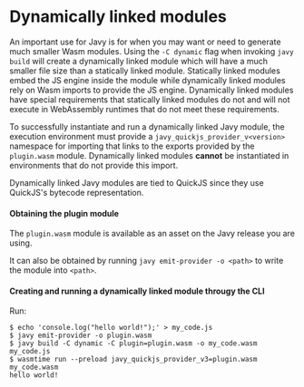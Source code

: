 # Dynamically linked modules

An important use for Javy is for when you may want or need to generate much
smaller Wasm modules. Using the `-C dynamic` flag when invoking `javy build` will create
a dynamically linked module which will have a much smaller file size than
a statically linked module. Statically linked modules embed the JS engine inside
the module while dynamically linked modules rely on Wasm imports to provide the
JS engine. Dynamically linked modules have special requirements that statically
linked modules do not and will not execute in WebAssembly runtimes that do not
meet these requirements.

To successfully instantiate and run a dynamically linked Javy module, the
execution environment must provide a `javy_quickjs_provider_v<version>` namespace for
importing that links to the exports provided by the `plugin.wasm`
module. Dynamically linked modules **cannot** be instantiated in environments
that do not provide this import.

Dynamically linked Javy modules are tied to QuickJS since they use QuickJS's
bytecode representation.


#### Obtaining the plugin module

The `plugin.wasm` module is available as an asset on the Javy
release you are using. 

It can also be obtained by running `javy emit-provider -o
<path>` to write the module into `<path>`.

#### Creating and running a dynamically linked module througy the CLI

Run:

```
$ echo 'console.log("hello world!");' > my_code.js
$ javy emit-provider -o plugin.wasm
$ javy build -C dynamic -C plugin=plugin.wasm -o my_code.wasm my_code.js
$ wasmtime run --preload javy_quickjs_provider_v3=plugin.wasm my_code.wasm
hello world!
```
